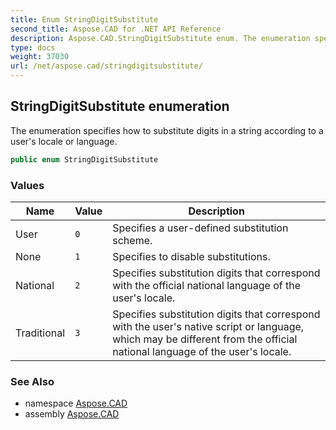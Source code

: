 ```yaml
---
title: Enum StringDigitSubstitute
second_title: Aspose.CAD for .NET API Reference
description: Aspose.CAD.StringDigitSubstitute enum. The enumeration specifies how to substitute digits in a string according to a users locale or language
type: docs
weight: 37030
url: /net/aspose.cad/stringdigitsubstitute/
---
```

## StringDigitSubstitute enumeration

The enumeration specifies how to substitute digits in a string according to a user's locale or language.

```csharp
public enum StringDigitSubstitute
```

### Values

| Name | Value | Description |
| --- | --- | --- |
| User | `0` | Specifies a user-defined substitution scheme. |
| None | `1` | Specifies to disable substitutions. |
| National | `2` | Specifies substitution digits that correspond with the official national language of the user's locale. |
| Traditional | `3` | Specifies substitution digits that correspond with the user's native script or language, which may be different from the official national language of the user's locale. |

### See Also

* namespace [Aspose.CAD](../../aspose.cad/)
* assembly [Aspose.CAD](../../)


